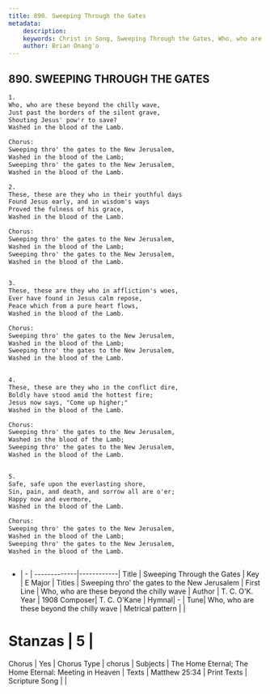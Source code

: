 ```yaml
---
title: 890. Sweeping Through the Gates
metadata:
    description: 
    keywords: Christ in Song, Sweeping Through the Gates, Who, who are these beyond the chilly wave, Sweeping thro' the gates to the New Jerusalem
    author: Brian Onang'o
---
```



## 890. SWEEPING THROUGH THE GATES

```txt
1.
Who, who are these beyond the chilly wave,
Just past the borders of the silent grave,
Shouting Jesus' pow'r to save?
Washed in the blood of the Lamb.

Chorus:
Sweeping thro' the gates to the New Jerusalem,
Washed in the blood of the Lamb;
Sweeping thro' the gates to the New Jerusalem,
Washed in the blood of the Lamb.

2.
These, these are they who in their youthful days
Found Jesus early, and in wisdom's ways
Proved the fulness of his grace,
Washed in the blood of the Lamb. 

Chorus:
Sweeping thro' the gates to the New Jerusalem,
Washed in the blood of the Lamb;
Sweeping thro' the gates to the New Jerusalem,
Washed in the blood of the Lamb.


3.
These, these are they who in affliction's woes,
Ever have found in Jesus calm repose,
Peace which from a pure heart flows,
Washed in the blood of the Lamb. 

Chorus:
Sweeping thro' the gates to the New Jerusalem,
Washed in the blood of the Lamb;
Sweeping thro' the gates to the New Jerusalem,
Washed in the blood of the Lamb.


4.
These, these are they who in the conflict dire,
Boldly have stood amid the hottest fire;
Jesus now says, "Come up higher;"
Washed in the blood of the Lamb. 

Chorus:
Sweeping thro' the gates to the New Jerusalem,
Washed in the blood of the Lamb;
Sweeping thro' the gates to the New Jerusalem,
Washed in the blood of the Lamb.


5.
Safe, safe upon the everlasting shore,
Sin, pain, and death, and sorrow all are o'er;
Happy now and evermore,
Washed in the blood of the Lamb. 

Chorus:
Sweeping thro' the gates to the New Jerusalem,
Washed in the blood of the Lamb;
Sweeping thro' the gates to the New Jerusalem,
Washed in the blood of the Lamb.



```

- |   -  |
-------------|------------|
Title | Sweeping Through the Gates |
Key | E Major |
Titles | Sweeping thro' the gates to the New Jerusalem |
First Line | Who, who are these beyond the chilly wave |
Author | T. C. O&#039;K.
Year | 1908
Composer| T. C. O&#039;Kane |
Hymnal|  - |
Tune| Who, who are these beyond the chilly wave |
Metrical pattern | |
# Stanzas | 5 |
Chorus | Yes |
Chorus Type | chorus |
Subjects | The Home Eternal; The Home Eternal: Meeting in Heaven |
Texts | Matthew 25:34 |
Print Texts | 
Scripture Song |  |
  
